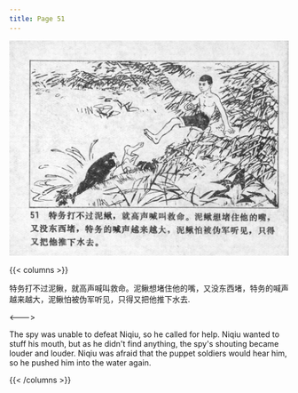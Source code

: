 ```yaml
---
title: Page 51
---
```


![niqiu page](./../../images/niqiu/seifert0397_nqkg_0055_051.jpg)

{{< columns >}}

特务打不过泥鳅，就高声喊叫救命。泥鳅想堵住他的嘴，又没东西堵，特务的喊声越来越大，泥鳅怕被伪军听见，只得又把他推下水去.

<--->

The spy was unable to defeat Niqiu, so he called for help. Niqiu wanted to stuff his mouth, but as he didn't find anything, the spy's shouting became louder and louder. Niqiu was afraid that the puppet soldiers would hear him, so he pushed him into the water again.

{{< /columns >}}
